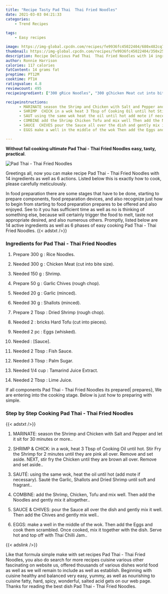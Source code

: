 ```yaml
---
title: "Recipe Tasty Pad Thai  Thai Fried Noodles"
date: 2021-03-03 04:21:33
categories:
    - Trend Recipes
    
tags:
    - Easy recipes

image: https://img-global.cpcdn.com/recipes/fe9936fc45022404/680x482cq70/pad-thai-thai-fried-noodles-recipe-main-photo.jpg
thumbnail: https://img-global.cpcdn.com/recipes/fe9936fc45022404/350x250cq70/pad-thai-thai-fried-noodles-recipe-main-photo.jpg
description: Recipe Delicious Pad Thai  Thai Fried Noodles with 14 ingredients and 6 stages of easy cooking.
author: Ronnie Harrison
calories: 117 calories
fatContent: 14 grams fat
preptime: PT12M
cooktime: PT1H
ratingvalue: 4.8
reviewcount: 495
recipeingredient: ["300 gRice Noodles", "300 gChicken Meat cut into bite size", "150 gShrimp", "50 gGarlic Chives rough chop", "20 gGarlic minced", "30 gShallots minced", "2 TbspDried Shrimp rough chop", "2bricks Hard Tofu cut into pieces", "2 pcEggs whisked", "Sauce", "2 TbspFish Sauce", "3 TbspPalm Sugar", "1/4 cupTamarind Juice Extract", "2 TbspLime Juice"]

recipeinstructions: 
      - MARINATE season the Shrimp and Chicken with Salt and Pepper and let it sit for 30 minutes or more 
      - SHRIMP  CHICK in a wok heat 3 Tbsp of Cooking Oil until hot Stir Fry the Shrimp for 2 minutes until they are pink all over Remove and set aside NEXT stir fry the Chicken until they are brown all over Remove and set aside 
      - SAUT using the same wok heat the oil until hot add mote if necessary Saut the Garlic Shallots and Dried Shrimp until soft and fragrant 
      - COMBINE add the Shrimp Chicken Tofu and mix well Then add the Noodles and gently mix it altogether 
      - SAUCE  CHIVES pour the Sauce all over the dish and gently mix it well Then add the Chives and gently mix well 
      - EGGS make a well in the middle of the wok Then add the Eggs and cook them scrambled Once cooked mix it together with the dish Serve hot and top off with Thai Chilli Jam

---
```




**Without fail cooking ultimate Pad Thai - Thai Fried Noodles easy, tasty, practical**. 


![Pad Thai - Thai Fried Noodles](https://img-global.cpcdn.com/recipes/fe9936fc45022404/680x482cq70/pad-thai-thai-fried-noodles-recipe-main-photo.jpg "Pad Thai - Thai Fried Noodles")




Greetings all, now you can make recipe Pad Thai - Thai Fried Noodles with 14 ingredients as well as 6 actions. Listed below this is exactly how to cook, please carefully meticulously.

In food preparation there are some stages that have to be done, starting to prepare components, food preparation devices, and also recognize just how to begin from starting to food preparation prepares to be offered and also enjoyed. See to it you has sufficient time as well as no is thinking of something else, because will certainly trigger the food to melt, taste not appropriate desired, and also numerous others. Promptly, listed below are 14 active ingredients as well as 6 phases of easy cooking Pad Thai - Thai Fried Noodles.
{{< adstxt />}}

### Ingredients for Pad Thai - Thai Fried Noodles


1. Prepare 300 g : Rice Noodles.

1. Needed 300 g : Chicken Meat (cut into bite size).

1. Needed 150 g : Shrimp.

1. Prepare 50 g : Garlic Chives (rough chop).

1. Needed 20 g : Garlic (minced).

1. Needed 30 g : Shallots (minced).

1. Prepare 2 Tbsp : Dried Shrimp (rough chop).

1. Needed 2 : bricks Hard Tofu (cut into pieces).

1. Needed 2 pc : Eggs (whisked).

1. Needed  : [Sauce].

1. Needed 2 Tbsp : Fish Sauce.

1. Needed 3 Tbsp : Palm Sugar.

1. Needed 1/4 cup : Tamarind Juice Extract.

1. Needed 2 Tbsp : Lime Juice.



If all components Pad Thai - Thai Fried Noodles its prepared| prepares}, We are entering into the cooking stage. Below is just how to preparing with simple.

### Step by Step Cooking Pad Thai - Thai Fried Noodles

{{< adstxt />}}


1. MARINATE: season the Shrimp and Chicken with Salt and Pepper and let it sit for 30 minutes or more..



1. SHRIMP &amp; CHICK: in a wok, heat 3 Tbsp of Cooking Oil until hot. Stir Fry the Shrimp for 2 minutes until they are pink all over. Remove and set aside. NEXT, stir fry the Chicken until they are brown all over. Remove and set aside..



1. SAUTÉ: using the same wok, heat the oil until hot (add mote if necessary). Sauté the Garlic, Shallots and Dried Shrimp until soft and fragrant..



1. COMBINE: add the Shrimp, Chicken, Tofu and mix well. Then add the Noodles and gently mix it altogether..



1. SAUCE &amp; CHIVES: pour the Sauce all over the dish and gently mix it well. Then add the Chives and gently mix well..



1. EGGS: make a well in the middle of the wok. Then add the Eggs and cook them scrambled. Once cooked, mix it together with the dish. Serve hot and top off with Thai Chilli Jam..





{{< adslink />}}

Like that formula simple make with set recipes Pad Thai - Thai Fried Noodles, you also do search for more recipes cuisine various other fascinating on website us, offered thousands of various dishes world food as well as we will remain to include as well as establish. Beginning with cuisine healthy and balanced very easy, yummy, as well as nourishing to cuisine fatty, hard, spicy, wonderful, salted acid gets on our web page. Thanks for reading the best dish Pad Thai - Thai Fried Noodles.
